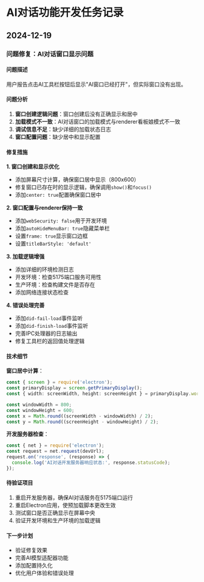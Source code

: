# AI对话功能开发任务记录

## 2024-12-19

### 问题修复：AI对话窗口显示问题

#### 问题描述
用户报告点击AI工具栏按钮后显示"AI窗口已经打开"，但实际窗口没有出现。

#### 问题分析
1. **窗口创建逻辑问题**：窗口创建后没有正确显示和居中
2. **加载模式不一致**：AI对话窗口的加载模式与renderer看板娘模式不一致
3. **调试信息不足**：缺少详细的加载状态日志
4. **窗口配置问题**：缺少居中和显示配置

#### 修复措施

**1. 窗口创建和显示优化**
- 添加屏幕尺寸计算，确保窗口居中显示（800x600）
- 修复窗口已存在时的显示逻辑，确保调用`show()`和`focus()`
- 添加`center: true`配置确保窗口居中

**2. 窗口配置与renderer保持一致**
- 添加`webSecurity: false`用于开发环境
- 添加`autoHideMenuBar: true`隐藏菜单栏
- 设置`frame: true`显示窗口边框
- 设置`titleBarStyle: 'default'`

**3. 加载逻辑增强**
- 添加详细的环境检测日志
- 开发环境：检查5175端口服务可用性
- 生产环境：检查构建文件是否存在
- 添加网络连接状态检查

**4. 错误处理完善**
- 添加`did-fail-load`事件监听
- 添加`did-finish-load`事件监听
- 完善IPC处理器的日志输出
- 修复工具栏的返回值处理逻辑

#### 技术细节

**窗口居中计算**：
```typescript
const { screen } = require('electron');
const primaryDisplay = screen.getPrimaryDisplay();
const { width: screenWidth, height: screenHeight } = primaryDisplay.workAreaSize;

const windowWidth = 800;
const windowHeight = 600;
const x = Math.round((screenWidth - windowWidth) / 2);
const y = Math.round((screenHeight - windowHeight) / 2);
```

**开发服务器检查**：
```typescript
const { net } = require('electron');
const request = net.request(devUrl);
request.on('response', (response) => {
  console.log('AI对话开发服务器响应状态:', response.statusCode);
});
```

#### 待验证项目
1. 重启开发服务器，确保AI对话服务在5175端口运行
2. 重启Electron应用，使预加载脚本更改生效
3. 测试窗口是否正确显示在屏幕中央
4. 验证开发环境和生产环境的加载逻辑

#### 下一步计划
- 验证修复效果
- 完善AI模型适配器功能
- 添加配置持久化
- 优化用户体验和错误处理 